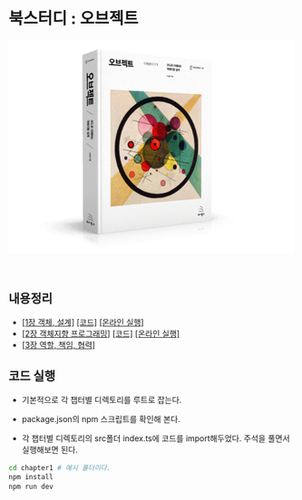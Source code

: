# 북스터디 : 오브젝트

![](./book.png)

​    

## 내용정리

- [[1장 객체, 설계]](./chapter1/chapter1.md) [[코드]](./chapter1/src) [[온라인 실행]](https://codesandbox.io/s/heuristic-khorana-c9h0o)
- [[2장 객체지향 프로그래밍]](./chapter2/chapter2.md) [[코드]](./chapter2/src) [[온라인 실행]](https://codesandbox.io/s/billowing-meadow-lfxti?file=/src/index.ts)
- [[3장 역할, 책임, 협력]](./chapter3/chapter3.md)



## 코드 실행

- 기본적으로 각 챕터별 디렉토리를 루트로 잡는다.

- package.json의 npm 스크립트를 확인해 본다.
- 각 챕터별 디렉토리의 src폴더 index.ts에 코드를 import해두었다. 주석을 풀면서 실행해보면 된다.

```bash
cd chapter1	# 예시 폴더이다.
npm install
npm run dev
```

